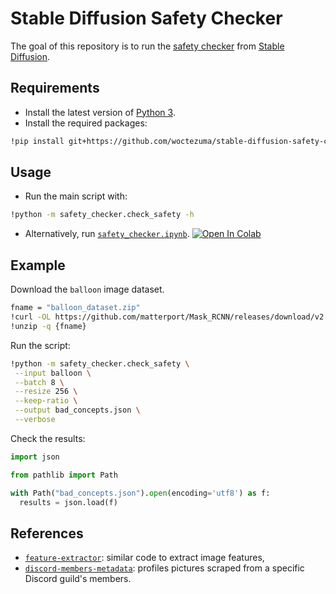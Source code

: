 # Stable Diffusion Safety Checker

The goal of this repository is to run the [safety checker][huggingface-safety-checker] from [Stable Diffusion][huggingface-stable-diffusion].

## Requirements

- Install the latest version of [Python 3][python-download-url].
- Install the required packages:

```bash
!pip install git+https://github.com/woctezuma/stable-diffusion-safety-checker.git
```

## Usage

- Run the main script with:

```bash
!python -m safety_checker.check_safety -h
```

- Alternatively, run [`safety_checker.ipynb`][colab-notebook-safety-checker].
[![Open In Colab][colab-badge]][colab-notebook-safety-checker]

## Example

Download the `balloon` image dataset.
```bash
fname = "balloon_dataset.zip"
!curl -OL https://github.com/matterport/Mask_RCNN/releases/download/v2.1/{fname}
!unzip -q {fname}
```

Run the script:
```bash
!python -m safety_checker.check_safety \
 --input balloon \
 --batch 8 \
 --resize 256 \
 --keep-ratio \
 --output bad_concepts.json \
 --verbose
```

Check the results:

```python
import json

from pathlib import Path

with Path("bad_concepts.json").open(encoding='utf8') as f:
  results = json.load(f)
```

## References

- [`feature-extractor`][feature-extractor]: similar code to extract image features,
- [`discord-members-metadata`][data-discord]: profiles pictures scraped from a specific Discord guild's members.

<!-- Definitions -->

[huggingface-safety-checker]: <https://huggingface.co/CompVis/stable-diffusion-safety-checker>
[huggingface-stable-diffusion]: <https://huggingface.co/CompVis/stable-diffusion>

[python-download-url]: <https://www.python.org/downloads/>

[feature-extractor]: <https://github.com/woctezuma/feature-extractor>
[data-discord]: <https://github.com/woctezuma/discord-members-metadata>

[colab-notebook-safety-checker]: <https://colab.research.google.com/github/woctezuma/stable-diffusion-safety-checker/blob/main/safety_checker.ipynb>
[colab-badge]: <https://colab.research.google.com/assets/colab-badge.svg>
